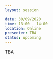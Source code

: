 ```yaml
---
layout: session

date: 30/09/2020
time: 13:00 - 14:00
location: Online
presenter: TBA
status: upcoming
---
```

TBA